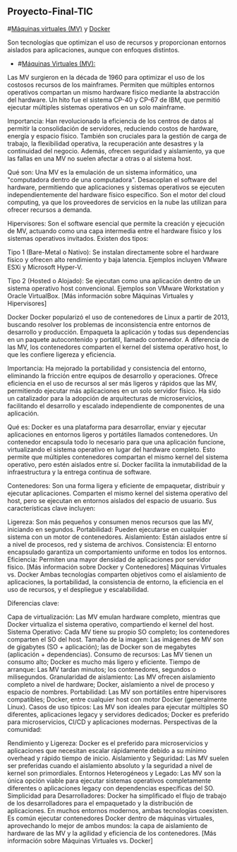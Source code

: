 ## Proyecto-Final-TIC

#[Máquinas virtuales (MV)](vm_vs_docker_benchmark/informaciónCompleta/VM/OrigenVM.md) y [Docker](vm_vs_docker_benchmark/informaciónCompleta/Docker/OrigenDocker.md)

Son tecnologías que optimizan el uso de recursos y proporcionan entornos aislados para aplicaciones, aunque con enfoques distintos.

- #[Máquinas Virtuales (MV):](vm_vs_docker_benchmark/informaciónCompleta/VM/OrigenVM.md)

Las MV surgieron en la década de 1960 para optimizar el uso de los costosos recursos de los mainframes. Permiten que múltiples entornos operativos compartan un mismo hardware físico mediante la abstracción del hardware. Un hito fue el sistema CP-40 y CP-67 de IBM, que permitió ejecutar múltiples sistemas operativos en un solo mainframe.



Importancia: Han revolucionado la eficiencia de los centros de datos al permitir la consolidación de servidores, reduciendo costos de hardware, energía y espacio físico. También son cruciales para la gestión de carga de trabajo, la flexibilidad operativa, la recuperación ante desastres y la continuidad del negocio. Además, ofrecen seguridad y aislamiento, ya que las fallas en una MV no suelen afectar a otras o al sistema host.




Qué son: Una MV es la emulación de un sistema informático, una "computadora dentro de una computadora". Desacoplan el software del hardware, permitiendo que aplicaciones y sistemas operativos se ejecuten independientemente del hardware físico específico. Son el motor del cloud computing, ya que los proveedores de servicios en la nube las utilizan para ofrecer recursos a demanda.



Hipervisores: Son el software esencial que permite la creación y ejecución de MV, actuando como una capa intermedia entre el hardware físico y los sistemas operativos invitados. Existen dos tipos:

Tipo 1 (Bare-Metal o Nativo): Se instalan directamente sobre el hardware físico y ofrecen alto rendimiento y baja latencia. Ejemplos incluyen VMware ESXi y Microsoft Hyper-V.

Tipo 2 (Hosted o Alojado): Se ejecutan como una aplicación dentro de un sistema operativo host convencional. Ejemplos son VMware Workstation y Oracle VirtualBox. [Más información sobre Máquinas Virtuales y Hipervisores]

Docker
Docker popularizó el uso de contenedores de Linux a partir de 2013, buscando resolver los problemas de inconsistencia entre entornos de desarrollo y producción. Empaqueta la aplicación y todas sus dependencias en un paquete autocontenido y portátil, llamado contenedor. A diferencia de las MV, los contenedores comparten el kernel del sistema operativo host, lo que les confiere ligereza y eficiencia.



Importancia: Ha mejorado la portabilidad y consistencia del entorno, eliminando la fricción entre equipos de desarrollo y operaciones. Ofrece eficiencia en el uso de recursos al ser más ligeros y rápidos que las MV, permitiendo ejecutar más aplicaciones en un solo servidor físico. Ha sido un catalizador para la adopción de arquitecturas de microservicios, facilitando el desarrollo y escalado independiente de componentes de una aplicación.



Qué es: Docker es una plataforma para desarrollar, enviar y ejecutar aplicaciones en entornos ligeros y portátiles llamados contenedores. Un contenedor encapsula todo lo necesario para que una aplicación funcione, virtualizando el sistema operativo en lugar del hardware completo. Esto permite que múltiples contenedores compartan el mismo kernel del sistema operativo, pero estén aislados entre sí. Docker facilita la inmutabilidad de la infraestructura y la entrega continua de software.




Contenedores: Son una forma ligera y eficiente de empaquetar, distribuir y ejecutar aplicaciones. Comparten el mismo kernel del sistema operativo del host, pero se ejecutan en entornos aislados del espacio de usuario. Sus características clave incluyen:


Ligereza: Son más pequeños y consumen menos recursos que las MV, iniciando en segundos.
Portabilidad: Pueden ejecutarse en cualquier sistema con un motor de contenedores.
Aislamiento: Están aislados entre sí a nivel de procesos, red y sistema de archivos.
Consistencia: El entorno encapsulado garantiza un comportamiento uniforme en todos los entornos.
Eficiencia: Permiten una mayor densidad de aplicaciones por servidor físico. [Más información sobre Docker y Contenedores]
Máquinas Virtuales vs. Docker
Ambas tecnologías comparten objetivos como el aislamiento de aplicaciones, la portabilidad, la consistencia de entorno, la eficiencia en el uso de recursos, y el despliegue y escalabilidad.





Diferencias clave:

Capa de virtualización: Las MV emulan hardware completo, mientras que Docker virtualiza el sistema operativo, compartiendo el kernel del host.
Sistema Operativo: Cada MV tiene su propio SO completo; los contenedores comparten el SO del host.
Tamaño de la imagen: Las imágenes de MV son de gigabytes (SO + aplicación); las de Docker son de megabytes (aplicación + dependencias).
Consumo de recursos: Las MV tienen un consumo alto; Docker es mucho más ligero y eficiente.
Tiempo de arranque: Las MV tardan minutos; los contenedores, segundos o milisegundos.
Granularidad de aislamiento: Las MV ofrecen aislamiento completo a nivel de hardware; Docker, aislamiento a nivel de proceso y espacio de nombres.
Portabilidad: Las MV son portátiles entre hipervisores compatibles; Docker, entre cualquier host con motor Docker (generalmente Linux).
Casos de uso típicos: Las MV son ideales para ejecutar múltiples SO diferentes, aplicaciones legacy y servidores dedicados; Docker es preferido para microservicios, CI/CD y aplicaciones modernas.
Perspectivas de la comunidad:

Rendimiento y Ligereza: Docker es el preferido para microservicios y aplicaciones que necesitan escalar rápidamente debido a su mínimo overhead y rápido tiempo de inicio.
Aislamiento y Seguridad: Las MV suelen ser preferidas cuando el aislamiento absoluto y la seguridad a nivel de kernel son primordiales.
Entornos Heterogéneos y Legado: Las MV son la única opción viable para ejecutar sistemas operativos completamente diferentes o aplicaciones legacy con dependencias específicas del SO.
Simplicidad para Desarrolladores: Docker ha simplificado el flujo de trabajo de los desarrolladores para el empaquetado y la distribución de aplicaciones.
En muchos entornos modernos, ambas tecnologías coexisten. Es común ejecutar contenedores Docker dentro de máquinas virtuales, aprovechando lo mejor de ambos mundos: la capa de aislamiento de hardware de las MV y la agilidad y eficiencia de los contenedores.
[Más información sobre Máquinas Virtuales vs. Docker]